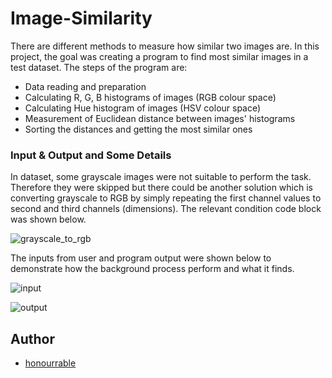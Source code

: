 # Image-Similarity

There are different methods to measure how similar two images are. In this project, the goal was creating a program to find most similar images in a test dataset. The steps of
the program are:

- Data reading and preparation
- Calculating R, G, B histograms of images (RGB colour space)
- Calculating Hue histogram of images (HSV colour space)
- Measurement of Euclidean distance between images' histograms
- Sorting the distances and getting the most similar ones

### Input & Output and Some Details

In dataset, some grayscale images were not suitable to perform the task. Therefore they were skipped but there could be another solution which is converting grayscale to RGB
by simply repeating the first channel values to second and third channels (dimensions). The relevant condition code block was shown below.

![grayscale_to_rgb](https://user-images.githubusercontent.com/57035819/150499567-3fd45993-e2a3-47cd-9c15-0ec45dc96ef4.png)

The inputs from user and program output were shown below to demonstrate how the background process perform and what it finds.

![input](https://user-images.githubusercontent.com/57035819/150499888-4df1111a-876a-4ef6-94bb-bbb0da229bb5.png)

![output](https://user-images.githubusercontent.com/57035819/150499913-62b11852-24c5-48c0-b774-bfc5b5706adf.png)

## Author
- [honourrable](https://github.com/honourrable)
